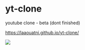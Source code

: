 # yt-clone
youtube clone - beta (dont finished)

https://laaouatni.github.io/yt-clone/

![](https://visitor-badge.glitch.me/badge?page_id=yt-clone)
